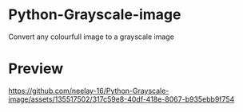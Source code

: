 # Python-Grayscale-image
Convert any colourfull image to a grayscale image

# Preview

https://github.com/neelay-16/Python-Grayscale-image/assets/135517502/317c59e8-40df-418e-8067-b935ebb9f754

